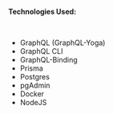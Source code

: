 **Technologies Used:**

<br>

- GraphQL (GraphQL-Yoga)
- GraphQL CLI
- GraphQL-Binding
- Prisma
- Postgres
- pgAdmin
- Docker
- NodeJS

